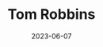 ---
title: "Tom Robbins"
type: person
born-on: 1932-07-22
date: 2023-06-07
from:
  - La Conner
hashtag: tom-robbins
tags:
  - American
  - writer
  - human being
  - La Conner
  - alive at the moment
---